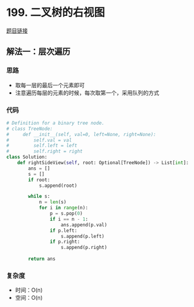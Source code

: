 # 199. 二叉树的右视图

[题目链接](https://leetcode.cn/problems/binary-tree-right-side-view/description/)

## 解法一：层次遍历

### 思路

- 取每一层的最后一个元素即可
- 注意遍历每层的元素的时候，每次取第一个，采用队列的方式

### 代码

```py
# Definition for a binary tree node.
# class TreeNode:
#     def __init__(self, val=0, left=None, right=None):
#         self.val = val
#         self.left = left
#         self.right = right
class Solution:
    def rightSideView(self, root: Optional[TreeNode]) -> List[int]:
        ans = []
        s = []
        if root:
            s.append(root)

        while s:
            n = len(s)
            for i in range(n):
                p = s.pop(0)
                if i == n - 1:
                    ans.append(p.val)
                if p.left:
                    s.append(p.left)
                if p.right:
                    s.append(p.right)
        
        return ans
```

### 复杂度

- 时间：O(n)
- 空间：O(n)
